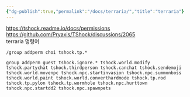 ```yaml
---
{"dg-publish":true,"permalink":"/docs/terraria/","title":"terraria"}
---
```


https://tshock.readme.io/docs/permissions  
https://github.com/Pryaxis/TShock/discussions/2065  
terraria 명령어

```
/group addperm choi tshock.tp.*

group addperm guest tshock.ignore.* tshock.world.modify tshock.partychat tshock.thirdperson tshock.canchat tshock.sendemoji tshock.world.movenpc tshock.npc.startinvasion tshock.npc.summonboss tshock.world.paint tshock.world.converthardmode tshock.tp.rod tshock.tp.pylon tshock.tp.wormhole tshock.npc.hurttown tshock.npc.startdd2 tshock.npc.spawnpets
```
